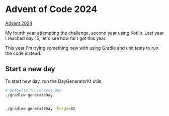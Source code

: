 # Advent of Code 2024

[Advent 2024](https://adventofcode.com/)

My fourth year attempting the challenge, second year using Kotlin.
Last year I reached day 15, let's see how far I get this year.

This year I'm trying something new with using Gradle and unit tests to run the code instead.

## Start a new day

To start new day, run the DayGeneratorKt utils.

```bash
# Defaults to current day
./gradlew generateDay


./gradlew generateDay -Pargs=02
```